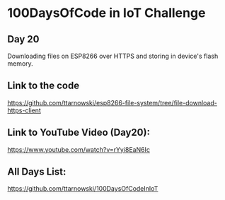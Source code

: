 # 100DaysOfCode in IoT Challenge
## Day 20

Downloading files on ESP8266 over HTTPS and storing in device's flash memory.

## Link to the code

https://github.com/ttarnowski/esp8266-file-system/tree/file-download-https-client

## Link to YouTube Video (Day20):

https://www.youtube.com/watch?v=rYyi8EaN6Ic

## All Days List:

https://github.com/ttarnowski/100DaysOfCodeInIoT
